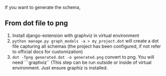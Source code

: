 If you want to generate the schema,


## From dot file to png
1. Install django-extension with graphviz in virtual environment
2. ```python manage.py graph_models -a > my_project.dot``` will create a dot file capturing all schemas (the project has been configured, if not refer to official docs for customization)
2. ```dot -Tpng generated.dot -o generated.png``` convert to png. You will need ```graphviz`` (This step can be run outside or inside of virtual environment. Just ensure graphiz is installed.





